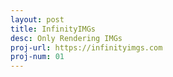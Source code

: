 ```yaml
---
layout: post
title: InfinityIMGs
desc: Only Rendering IMGs
proj-url: https://infinityimgs.com
proj-num: 01
---
```




